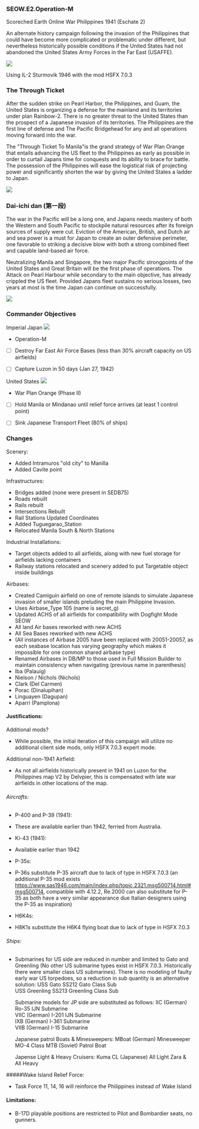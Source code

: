 ### SEOW.E2.Operation-M

Scoreched Earth Online War 
Philippines 1941 (Eschate 2) 

An alternate history campaign following the invasion of the Philippines that could have become more complicated or problematic under different, but nevertheless historically possible conditions if the United States had not abandoned the United States Army Forces in the Far East (USAFFE).

![](https://github.com/SAPHROF/SEOW.E2.Operation-M/blob/main/Readme/SEOW.E2.POSTER1a.png?raw=true)

Using IL-2 Sturmovik 1946 with the mod HSFX 7.0.3

### The Through Ticket
After the sudden strike on Pearl Harbor, the Philippines, and Guam, the United States is organizing a defense for the mainland and its territories under plan Rainbow-2. There is no greater threat to the United States than the prospect of a Japanese invasion of its territories. The Philippines are the first line of defense and The Pacific Bridgehead for any and all operations moving forward into the war.

The "Through Ticket To Manila"is the grand strategy of War Plan Orange that entails advancing the US fleet to the Philippines as early as possible in order to curtail Japans time for conquests and its ability to brace for battle. The possession of the Philippines will ease the logistical risk of projecting power and significantly shorten the war by giving the United States a ladder to Japan.

![](https://github.com/SAPHROF/SEOW.E2.Operation-M/blob/main/Research/1925_Through_Ticket_Manila.png?raw=true)

###  Dai-ichi dan (第一段)
The war in the Pacific will be a long one, and Japans needs mastery of both the Western and South Pacific to stockpile natural resources after its foreign sources of supply were cut. Eviction of the American, British, and Dutch air and sea power is a must for Japan to create an outer defensive perimeter, one favorable to striking a decisive blow with both a strong combined fleet and capable land-based air force.

Neutralizing Manila and Singapore, the two major Pacific strongpoints of the United States and Great Britain will be the first phase of operations. The Attack on Pearl Harbour while secondary to the main objective, has already crippled the US fleet. Provided Japans fleet sustains no serious losses, two years at most is the time Japan can continue on successfully.

![](https://github.com/SAPHROF/SEOW.E2.Operation-M/blob/main/Research/1940_Japanese_Operations.png?raw=true)

### Commander Objectives

Imperial Japan  ![](https://github.com/SAPHROF/SEOW.E2.Operation-M/blob/main/Readme/Europe-Japan.gif?raw=true)
+  Operation-M
 + [ ] Destroy Far East Air Force Bases (less than 30% aircraft capacity on US airfields)
 + [ ] Capture Luzon in 50 days (Jan 27, 1942)
 

United States ![](https://github.com/SAPHROF/SEOW.E2.Operation-M/blob/main/Readme/Europe-USA.png?raw=true)
+ War Plan Orange (Phase II)
 + [ ] Hold Manila or Mindanao until relief force arrives (at least 1 control point)
 + [ ] Sink Japanese Transport Fleet (80% of ships)


### Changes

Scenery:
+ Added Intramuros "old city" to Manilla
+ Added Cavite point


Infrastructures:
+ Bridges added (none were present in SEDB75)
+ Roads rebuilt
+ Rails rebuilt
+ Intersections Rebuilt
+ Rail Stations Updated Coordinates
+ Added Tuguegarao_Station
+ Relocated Manila South & North Stations

Industrial Installations:
+ Target objects added to all airfields, along with new fuel storage for airfields lacking containers
+ Railway stations relocated and scenery added to put Targetable object inside buildings

Airbases:
+ Created Camiguin airfield on one of remote islands to simulate Japanese invasion of smaller islands preluding the main Philippine Invasion.
 + Uses Airbase_Type 105 (name is secret_g)
+ Updated ACHS of all airfields for compatibility with Dogfight Mode SEOW
+ All land Air bases reworked with new ACHS
+ All Sea Bases reworked with new ACHS
+ (All instances of Airbase 2005 have been replaced with 20051-20057, as each seabase location has varying geography which makes it impossible for one common shared airbase type)
+ Renamed Airbases in DB/MP to those used in Full Mission Builder to maintain consistency when navigating (previous name in parenthesis)
 + Iba (Palauig)
 + Nielson / Nichols (Nichols)
 + Clark (Del Carmen)
 + Porac (Dinalupihan)
 + Linguayen (Dagupan)
 + Aparri (Pamplona)

#### Justifications:

Additional mods?
+ While possible, the initial iteration of this campaign will utilize no additional client side mods, only HSFX 7.0.3 expert mode.

Additional non-1941 Airfield:
+ As not all airfields historically present in 1941 on Luzon for the Philippines map V2 by Delvpier, this is compensated with late war airfields in other locations of the map.

###### Aircrafts:
+ P-400 and P-39 (1941):
 + These are available earlier than 1942, ferried from Australia.

+ Ki-43 (1941):
 + Available earlier than 1942

+ P-35s:
 + P-36s substitute P-35 aircraft due to lack of type in HSFX 7.0.3 (an additional P-35 mod exists https://www.sas1946.com/main/index.php/topic,2321.msg500714.html#msg500714, compatible with 4.12.2, Re.2000 can also substitute for P-35 as both have a very similar appearance due Italian designers using the P-35 as inspiration)

+ H6K4s:
 + H8K1s substitute the H6K4 flying boat due to lack of type in HSFX 7.0.3


###### Ships:
+ Submarines for US side are reduced in number and limited to Gato and Greenling (No other US submarine types exist in HSFX 7.0.3. Historically there were smaller class US submarines). There is no modeling of faulty early war US torpedoes, so a reduction in sub quantity is an alternative solution:
		USS Gato SS212                             Gato Class Sub             
		USS Greenling SS213                     Greenling Class Sub   

	Submarine models for JP side are substituted as follows:
		IIC (German)	                         Ro-35 IJN Submarine   
		VIIC (German)                           I-201 IJN Submarine    
		IXB (German)                            I-361 Submarine           
		VIIB (German)                           I-15 Submarine     

	Japanese patrol Boats & Minesweepers:
		MBoat (German)							Minesweeper		
		MO-4 Class MTB (Soviet)			   Patrol Boat

	Japense Light & Heavy Cruisers:
		Kuma CL (Japanese)				All Light 
		Zara & 									All Heavy

#####Wake Island Relief Force:
+ Task Force 11, 14, 16 will reinforce the Philippines instead of Wake Island


#### Limitations:
+ B-17D playable positions are restricted to Pilot and Bombardier seats, no gunners.
	

